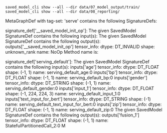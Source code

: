 
```
saved_model_cli show --all --dir data/07_model_output/train/
saved_model_cli show --all --dir data/08_reporting/
```


MetaGraphDef with tag-set: 'serve' contains the following SignatureDefs:

signature_def['__saved_model_init_op']:
  The given SavedModel SignatureDef contains the following input(s):
  The given SavedModel SignatureDef contains the following output(s):
    outputs['__saved_model_init_op'] tensor_info:
        dtype: DT_INVALID
        shape: unknown_rank
        name: NoOp
  Method name is:

signature_def['serving_default']:
  The given SavedModel SignatureDef contains the following input(s):
    inputs['age'] tensor_info:
        dtype: DT_FLOAT
        shape: (-1, 1)
        name: serving_default_age:0
    inputs['bp'] tensor_info:
        dtype: DT_FLOAT
        shape: (-1, 1)
        name: serving_default_bp:0
    inputs['gender'] tensor_info:
        dtype: DT_STRING
        shape: (-1, 1)
        name: serving_default_gender:0
    inputs['input_1'] tensor_info:
        dtype: DT_FLOAT
        shape: (-1, 224, 224, 3)
        name: serving_default_input_1:0
    inputs['text_input_for_bert'] tensor_info:
        dtype: DT_STRING
        shape: (-1)
        name: serving_default_text_input_for_bert:0
    inputs['zip'] tensor_info:
        dtype: DT_FLOAT
        shape: (-1, 1)
        name: serving_default_zip:0
  The given SavedModel SignatureDef contains the following output(s):
    outputs['fusion_1'] tensor_info:
        dtype: DT_FLOAT
        shape: (-1, 1)
        name: StatefulPartitionedCall_2:0
  M